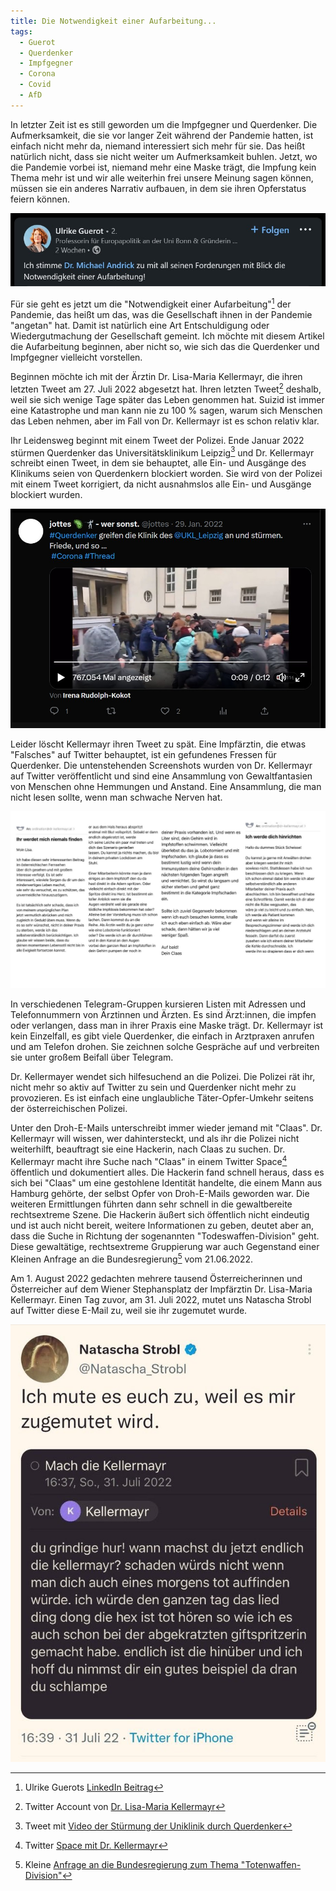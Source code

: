 ```yaml
---
title: Die Notwendigkeit einer Aufarbeitung...
tags:
  - Guerot
  - Querdenker
  - Impfgegner
  - Corona
  - Covid
  - AfD
---
```


In letzter Zeit ist es still geworden um die Impfgegner und Querdenker. Die Aufmerksamkeit, die sie vor langer Zeit während der Pandemie hatten, ist einfach nicht mehr da, niemand interessiert sich mehr für sie. Das heißt natürlich nicht, dass sie nicht weiter um Aufmerksamkeit buhlen. Jetzt, wo die Pandemie vorbei ist, niemand mehr eine Maske trägt, die Impfung kein Thema mehr ist und wir alle weiterhin frei unsere Meinung sagen können, müssen sie ein anderes Narrativ aufbauen, in dem sie ihren Opferstatus feiern können.

![](/assets/images/notwendigkeit-einer-aufarbeitung-001.jpg)

Für sie geht es jetzt um die "Notwendigkeit einer Aufarbeitung"[^guerot] der Pandemie, das heißt um das, was die Gesellschaft ihnen in der Pandemie "angetan" hat. Damit ist natürlich eine Art Entschuldigung oder Wiedergutmachung der Gesellschaft gemeint. Ich möchte mit diesem Artikel die Aufarbeitung beginnen, aber nicht so, wie sich das die Querdenker und Impfgegner vielleicht vorstellen.

Beginnen möchte ich mit der Ärztin Dr. Lisa-Maria Kellermayr, die ihren letzten Tweet am 27. Juli 2022 abgesetzt hat. Ihren letzten Tweet[^kellermayr] deshalb, weil sie sich wenige Tage später das Leben genommen hat. Suizid ist immer eine Katastrophe und man kann nie zu 100 % sagen, warum sich Menschen das Leben nehmen, aber im Fall von Dr. Kellermayr ist es schon relativ klar.

Ihr Leidensweg beginnt mit einem Tweet der Polizei. Ende Januar 2022 stürmen Querdenker das Universitätsklinikum Leipzig[^klinikum] und Dr. Kellermayr schreibt einen Tweet, in dem sie behauptet, alle Ein- und Ausgänge des Klinikums seien von Querdenkern blockiert worden. Sie wird von der Polizei mit einem Tweet korrigiert, da nicht ausnahmslos alle Ein- und Ausgänge blockiert wurden. 

![](/assets/images/notwendigkeit-einer-aufarbeitung-004.jpg)

Leider löscht Kellermayr ihren Tweet zu spät. Eine Impfärztin, die etwas "Falsches" auf Twitter behauptet, ist ein gefundenes Fressen für Querdenker. Die untenstehenden Screenshots wurden von Dr. Kellermayr auf Twitter veröffentlicht und sind eine Ansammlung von Gewaltfantasien von Menschen ohne Hemmungen und Anstand. Eine Ansammlung, die man nicht lesen sollte, wenn man schwache Nerven hat.

![](/assets/images/notwendigkeit-einer-aufarbeitung-005.jpg)

In verschiedenen Telegram-Gruppen kursieren Listen mit Adressen und Telefonnummern von Ärztinnen und Ärzten. Es sind Ärzt:innen, die impfen oder verlangen, dass man in ihrer Praxis eine Maske trägt. Dr. Kellermayr ist kein Einzelfall, es gibt viele Querdenker, die einfach in Arztpraxen anrufen und am Telefon drohen. Sie zeichnen solche Gespräche auf und verbreiten sie unter großem Beifall über Telegram.

Dr. Kellermayer wendet sich hilfesuchend an die Polizei. Die Polizei rät ihr, nicht mehr so aktiv auf Twitter zu sein und Querdenker nicht mehr zu provozieren. Es ist einfach eine unglaubliche Täter-Opfer-Umkehr seitens der österreichischen Polizei.

Unter den Droh-E-Mails unterschreibt immer wieder jemand mit "Claas". Dr. Kellermayr will wissen, wer dahintersteckt, und als ihr die Polizei nicht weiterhilft, beauftragt sie eine Hackerin, nach Claas zu suchen. Dr. Kellermayr macht ihre Suche nach "Claas" in einem Twitter Space[^twitter-space] öffentlich und dokumentiert alles. Die Hackerin fand schnell heraus, dass es sich bei "Claas" um eine gestohlene Identität handelte, die einem Mann aus Hamburg gehörte, der selbst Opfer von Droh-E-Mails geworden war. Die weiteren Ermittlungen führten dann sehr schnell in die gewaltbereite rechtsextreme Szene. Die Hackerin äußert sich öffentlich nicht eindeutig und ist auch nicht bereit, weitere Informationen zu geben, deutet aber an, dass die Suche in Richtung der sogenannten "Todeswaffen-Division" geht. Diese gewaltätige, rechtsextreme Gruppierung war auch Gegenstand einer Kleinen Anfrage an die Bundesregierung[^totenwaffen] vom 21.06.2022.

Am 1. August 2022 gedachten mehrere tausend Österreicherinnen und Österreicher auf dem Wiener Stephansplatz der Impfärztin Dr. Lisa-Maria Kellermayr. Einen Tag zuvor, am 31. Juli 2022, mutet uns Natascha Strobl auf Twitter diese E-Mail zu, weil sie ihr zugemutet wurde.

![](/assets/images/notwendigkeit-einer-aufarbeitung-002.jpg)

[^guerot]: Ulrike Guerots [LinkedIn Beitrag](https://www.linkedin.com/posts/ulrikeguerot_giovanna-winterfeldt-berichtet-%C3%BCber-offenen-activity-7022960583838691328-ox3e)
[^kellermayr]: Twitter Account von [Dr. Lisa-Maria Kellermayr](https://twitter.com/drlisamaria)
[^twitter-space]: Twitter [Space mit Dr. Kellermayr](https://twitter.com/drlisamaria/status/1543281237791580160)
[^totenwaffen]: Kleine [Anfrage an die Bundesregierung zum Thema "Totenwaffen-Division"](https://dserver.bundestag.de/btd/20/023/2002331.pdf)
[^stephansplatz]: Artikel im Express [Nach Suizid von österreichischer Ärztin](https://www.express.de/politik-und-wirtschaft/nach-kellermayr-suizid-twitter-flucht-der-wissenschaftlerinnen-104396)
[^klinikum]: Tweet mit [Video der Stürmung der Uniklinik durch Querdenker](https://twitter.com/jottes/status/1487467298281635845)
